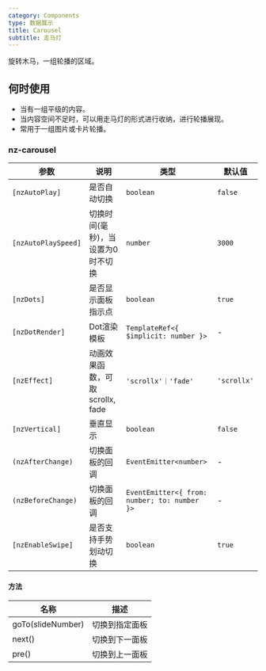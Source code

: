 ```yaml
---
category: Components
type: 数据展示
title: Carousel
subtitle: 走马灯
---
```


旋转木马，一组轮播的区域。

## 何时使用

- 当有一组平级的内容。
- 当内容空间不足时，可以用走马灯的形式进行收纳，进行轮播展现。
- 常用于一组图片或卡片轮播。

### nz-carousel

| 参数 | 说明 | 类型 | 默认值 |
| --- | --- | --- | --- |
| `[nzAutoPlay]` | 是否自动切换 | `boolean` | `false` |
| `[nzAutoPlaySpeed]` | 切换时间(毫秒)，当设置为0时不切换 | `number` | `3000` |
| `[nzDots]` | 是否显示面板指示点 | `boolean` | `true` |
| `[nzDotRender]` | Dot渲染模板 | `TemplateRef<{ $implicit: number }>` | - |
| `[nzEffect]` | 动画效果函数，可取 scrollx, fade | `'scrollx'｜'fade'` | `'scrollx'` |
| `[nzVertical]` | 垂直显示 | `boolean` | `false` |
| `(nzAfterChange)` | 切换面板的回调 | `EventEmitter<number>` | - |
| `(nzBeforeChange)` | 切换面板的回调 | `EventEmitter<{ from: number; to: number }>` | - |
| `[nzEnableSwipe]` | 是否支持手势划动切换 | `boolean` | `true` |
#### 方法

| 名称 | 描述 |
| --- | --- |
| goTo(slideNumber) | 切换到指定面板 |
| next() | 切换到下一面板 |
| pre() | 切换到上一面板 |

